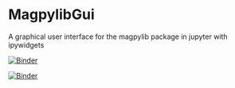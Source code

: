 # MagpylibGui
 A graphical user interface for the magpylib package in jupyter with ipywidgets
 
[![Binder](https://mybinder.org/badge_logo.svg)](https://mybinder.org/v2/gh/Alexboiboi/MagpylibGui/master?urlpath=lab)

[![Binder](https://github.com/QuantStack/voila/blob/master/docs/source/voila.svg)](https://mybinder.org/v2/gh/Alexboiboi/MagpylibGui/master/00_MagpylibGui_voila.ipynb?urlpath=voila)
